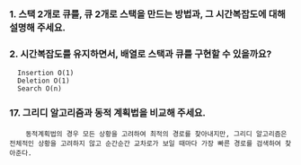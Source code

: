 ### 1. 스택 2개로 큐를, 큐 2개로 스택을 만드는 방법과, 그 시간복잡도에 대해 설명해 주세요.


### 2. 시간복잡도를 유지하면서, 배열로 스택과 큐를 구현할 수 있을까요?
      Insertion O(1)
      Deletion O(1)
      Search O(n)


### 17. 그리디 알고리즘과 동적 계획법을 비교해 주세요.
        동적계획법의 경우 모든 상황을 고려하여 최적의 경로를 찾아내지만, 그리디 알고리즘은 전체적인 상황을 고려하지 않고 순간순간 교차로가 보일 때마다 가장 빠른 경로를 검색하여 찾아준다.
